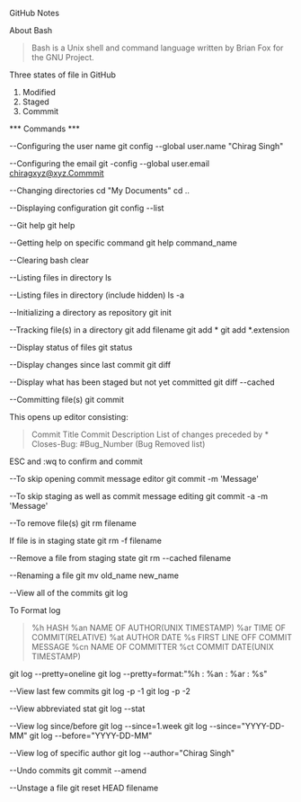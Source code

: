 GitHub Notes

About Bash
> Bash is a Unix shell and command language written by Brian Fox for the GNU Project.

Three states of file in GitHub
1. Modified
2. Staged
3. Commmit

*** Commands ***

--Configuring the user name
git config --global user.name "Chirag Singh"

--Configuring the email
git -config --global user.email chiragxyz@xyz.Commmit

--Changing directories
cd "My Documents"
cd ..

--Displaying configuration
git config --list

--Git help
git help

--Getting help on specific command
git help command_name

--Clearing bash
clear

--Listing files in directory
ls

--Listing files in directory (include hidden)
ls -a

--Initializing a directory as repository
git init

--Tracking file(s) in a directory
git add filename
git add *
git add *.extension

--Display status of files
git status

--Display changes since last commit
git diff

--Display what has been staged but not yet committed
git diff --cached

--Committing file(s)
git commit

This opens up editor consisting:
> Commit Title
> Commit Description
> List of changes preceded by *
> Closes-Bug: #Bug_Number (Bug Removed list)

ESC and :wq to confirm and commit


--To skip opening commit message editor
git commit -m 'Message'

--To skip staging as well as commit message editing
git commit -a -m 'Message'

--To remove file(s)
git rm filename

If file is in staging state
git rm -f filename

--Remove a file from staging state
git rm --cached filename

--Renaming a file
git mv old_name new_name

--View all of the commits
git log

To Format log

> %h      HASH
> %an     NAME OF AUTHOR(UNIX TIMESTAMP)
> %ar     TIME OF COMMIT(RELATIVE)
> %at     AUTHOR DATE
> %s      FIRST LINE OFF COMMIT MESSAGE
> %cn     NAME OF COMMITTER
> %ct     COMMIT DATE(UNIX TIMESTAMP)

git log --pretty=oneline
git log --pretty=format:"%h : %an : %ar : %s"

--View last few commits
git log -p -1
git log -p -2

--View abbreviated stat
git log --stat

--View log since/before
git log --since=1.week
git log --since="YYYY-DD-MM"
git log --before="YYYY-DD-MM"

--View log of specific author
git log --author="Chirag Singh"

--Undo commits
git commit --amend

--Unstage a file
git reset HEAD filename
